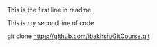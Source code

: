 This is the first line in readme

This is my second line of code 


git clone https://github.com/ibakhsh/GitCourse.git 


